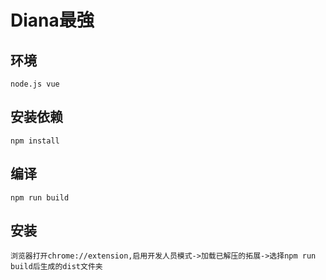 # Diana最強

## 环境
```
node.js vue
```

## 安装依赖
```
npm install
```

## 编译
```
npm run build
```

## 安装
```
浏览器打开chrome://extension,启用开发人员模式->加载已解压的拓展->选择npm run build后生成的dist文件夹
```